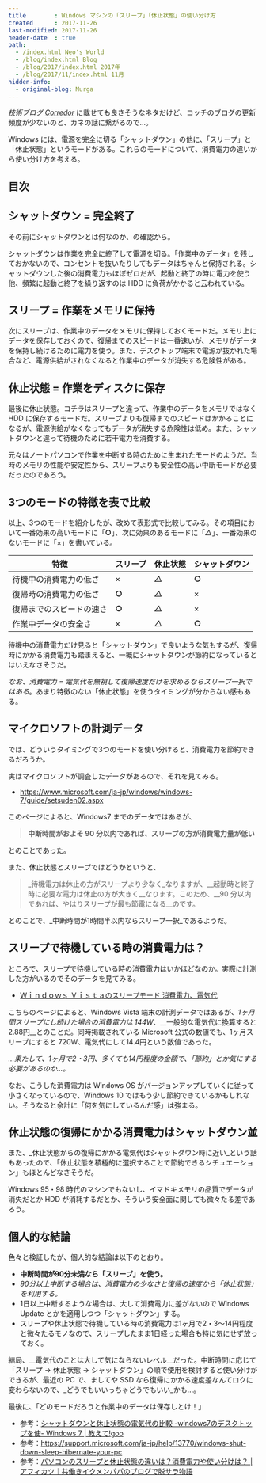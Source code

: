 ```yaml
---
title        : Windows マシンの「スリープ」「休止状態」の使い分け方
created      : 2017-11-26
last-modified: 2017-11-26
header-date  : true
path:
  - /index.html Neo's World
  - /blog/index.html Blog
  - /blog/2017/index.html 2017年
  - /blog/2017/11/index.html 11月
hidden-info:
  - original-blog: Murga
---
```


_技術ブログ [Corredor](http://neos21.hatenablog.com/)_ に載せても良さそうなネタだけど、コッチのブログの更新頻度が少ないのと、カネの話に繋がるので…。

Windows には、電源を完全に切る「シャットダウン」の他に、「スリープ」と「休止状態」というモードがある。これらのモードについて、消費電力の違いから使い分け方を考える。

## 目次

## シャットダウン = 完全終了

その前にシャットダウンとは何なのか、の確認から。

シャットダウンは作業を完全に終了して電源を切る。「作業中のデータ」を残しておかないので、コンセントを抜いたりしてもデータはちゃんと保持される。シャットダウンした後の消費電力もほぼゼロだが、起動と終了の時に電力を使う他、頻繁に起動と終了を繰り返すのは HDD に負荷がかかると云われている。

## スリープ = 作業をメモリに保持

次にスリープは、作業中のデータをメモリに保持しておくモードだ。メモリ上にデータを保存しておくので、復帰までのスピードは一番速いが、メモリがデータを保持し続けるために電力を使う。また、デスクトップ端末で電源が抜かれた場合など、電源供給がされなくなると作業中のデータが消失する危険性がある。

## 休止状態 = 作業をディスクに保存

最後に休止状態。コチラはスリープと違って、作業中のデータをメモリではなく HDD に保存するモードだ。スリープよりも復帰までのスピードはかかることになるが、電源供給がなくなってもデータが消失する危険性は低め。また、シャットダウンと違って待機のために若干電力を消費する。

元々はノートパソコンで作業を中断する時のために生まれたモードのようだ。当時のメモリの性能や安定性から、スリープよりも安全性の高い中断モードが必要だったのであろう。

## 3つのモードの特徴を表で比較

以上、3つのモードを紹介したが、改めて表形式で比較してみる。その項目において一番効果の高いモードに「__○__」、次に効果のあるモードに「_△_」、一番効果のないモードに「×」を書いている。

| 特徴                     | スリープ | 休止状態 | シャットダウン |
|--------------------------|----------|----------|----------------|
| 待機中の消費電力の低さ   | ×       | _△_     | __○__         |
| 復帰時の消費電力の低さ   | __○__   | _△_     | ×             |
| 復帰までのスピードの速さ | __○__   | _△_     | ×             |
| 作業中データの安全さ     | ×       | _△_     | __○__         |

待機中の消費電力だけ見ると「シャットダウン」で良いような気もするが、復帰時にかかる消費電力も踏まえると、一概にシャットダウンが節約になっているとはいえなさそうだ。

_なお、消費電力 = 電気代を無視して復帰速度だけを求めるならスリープ一択ではある_。あまり特徴のない「休止状態」を使うタイミングが分からない感もある。

## マイクロソフトの計測データ

では、どういうタイミングで3つのモードを使い分けると、消費電力を節約できるだろうか。

実はマイクロソフトが調査したデータがあるので、それを見てみる。

- <https://www.microsoft.com/ja-jp/windows/windows-7/guide/setsuden02.aspx>

このページによると、Windows7 までのデータではあるが、

> __中断時間がおよそ 90 分以内であれば、スリープの方が消費電力量が低い__

とのことであった。

また、休止状態とスリープではどうかというと、

> _待機電力は休止の方がスリープより少なく_なりますが、__起動時と終了時に必要な電力は休止の方が大きく__なります。このため、__90 分以内であれば、やはりスリープが最も節電になる__のです。

とのことで、_中断時間が1時間半以内ならスリープ一択_であるようだ。

## スリープで待機している時の消費電力は？

ところで、スリープで待機している時の消費電力はいかほどなのか。実際に計測した方がいるのでそのデータを見てみる。

- [Ｗｉｎｄｏｗｓ Ｖｉｓｔａのスリープモード 消費電力、電気代](http://www.aqaweb.net/sub/page053.html)

こちらのページによると、Windows Vista 端末の計測データではあるが、_1ヶ月間スリープにし続けた場合の消費電力は 144W_、__一般的な電気代に換算すると2.88円__とのことだ。同時掲載されている Microsoft 公式の数値でも、1ヶ月スリープにすると 720W、電気代にして14.4円という数値であった。

_…果たして、1ヶ月で2・3円、多くても14円程度の金額で、「節約」とか気にする必要があるのか…。_

なお、こうした消費電力は Windows OS がバージョンアップしていくに従って小さくなっているので、Windows 10 ではもう少し節約できているかもしれない。そうなると余計に「何を気にしているんだ感」は強まる。

## 休止状態の復帰にかかる消費電力はシャットダウン並

また、_休止状態からの復帰にかかる電気代はシャットダウン時に近い_という話もあったので、「休止状態を積極的に選択することで節約できるシチュエーション」もほとんどなさそうだ。

Windows 95・98 時代のマシンでもないし、イマドキメモリの品質でデータが消失だとか HDD が消耗するだとか、そういう安全面に関しても微々たる差であろう。

## 個人的な結論

色々と検証したが、個人的な結論は以下のとおり。

- __中断時間が90分未満なら「スリープ」を使う。__
- _90分以上中断する場合は、消費電力の少なさと復帰の速度から「休止状態」を利用する。_
- 1日以上中断するような場合は、大して消費電力に差がないので Windows Update とかを適用しつつ「シャットダウン」する。
- スリープや休止状態で待機している時の消費電力は1ヶ月で2・3〜14円程度と微々たるモノなので、スリープしたまま1日経った場合も特に気にせず放っておく。

結局、__電気代のことは大して気にならないレベル__だった。中断時間に応じて「スリープ → 休止状態 → シャットダウン」の順で使用を検討すると使い分けができるが、最近の PC で、ましてや SSD なら復帰にかかる速度差なんてロクに変わらないので、_どうでもいいっちゃどうでもいい_かも…。

最後に、「どのモードだろうと作業中のデータは保存しとけ！」

- 参考：[シャットダウンと休止状態の電気代の比較 -windows7のデスクトップを使- Windows 7 | 教えて!goo](https://oshiete.goo.ne.jp/qa/7306053.html)
- 参考：<https://support.microsoft.com/ja-jp/help/13770/windows-shut-down-sleep-hibernate-your-pc>
- 参考：[パソコンのスリープと休止状態の違いは？消費電力や使い分けは？ | アフィカツ｜共働きイクメンパパのブログで脱サラ物語](http://affikatsu.com/pc-sleep-hibernation-shutdown-7748/)
